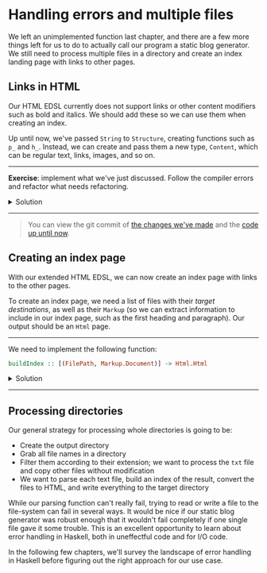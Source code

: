 # Handling errors and multiple files

We left an unimplemented function last chapter,
and there are a few more things left for us to do to actually call our program a static blog generator.
We still need to process multiple files in a directory and create an index landing page with links to other pages.

## Links in HTML

Our HTML EDSL currently does not support links or other content modifiers such as bold and italics.
We should add these so we can use them when creating an index.

Up until now, we've passed `String` to `Structure`, creating functions such as `p_`
and `h_`. Instead, we can create and pass them a new type, `Content`, which
can be regular text, links, images, and so on.

---

**Exercise**: implement what we've just discussed. Follow the compiler errors and refactor what needs refactoring.

<details><summary>Solution</summary>

<details><summary>src/Html/Internal.hs</summary>

```hs
module HsBlog.Html.Internal where

import Numeric.Natural

-- * Types

newtype Html
  = Html String

newtype Structure
  = Structure String

newtype Content
  = Content String

type Title
  = String

-- * EDSL

html_ :: Title -> Structure -> Html
html_ title content =
  Html
    ( el "html"
      ( el "head" (el "title" (escape title))
        <> el "body" (getStructureString content)
      )
    )

-- * Structure

p_ :: Content -> Structure
p_ = Structure . el "p" . getContentString

h_ :: Natural -> Content -> Structure
h_ n = Structure . el ("h" <> show n) . getContentString

ul_ :: [Structure] -> Structure
ul_ =
  Structure . el "ul" . concat . map (el "li" . getStructureString)

ol_ :: [Structure] -> Structure
ol_ =
  Structure . el "ol" . concat . map (el "li" . getStructureString)

code_ :: String -> Structure
code_ = Structure . el "pre" . escape

instance Semigroup Structure where
  (<>) c1 c2 =
    Structure (getStructureString c1 <> getStructureString c2)

instance Monoid Structure where
  mempty = Structure ""

-- * Content

txt_ :: String -> Content
txt_ = Content . escape

link_ :: FilePath -> Content -> Content
link_ path content =
  Content $
    elAttr
      "a"
      ("href=\"" <> escape path <> "\"")
      (getContentString content)

img_ :: FilePath -> Content
img_ path =
  Content $ "<img src=\"" <> escape path <> "\">"

b_ :: Content -> Content
b_ content =
  Content $ el "b" (getContentString content)

i_ :: Content -> Content
i_ content =
  Content $ el "i" (getContentString content)

instance Semigroup Content where
  (<>) c1 c2 =
    Content (getContentString c1 <> getContentString c2)

instance Monoid Content where
  mempty = Content ""

-- * Render

render :: Html -> String
render html =
  case html of
    Html str -> str

-- * Utilities

el :: String -> String -> String
el tag content =
  "<" <> tag <> ">" <> content <> "</" <> tag <> ">"

elAttr :: String -> String -> String -> String
elAttr tag attrs content =
  "<" <> tag <> " " <> attrs <> ">" <> content <> "</" <> tag <> ">"

getStructureString :: Structure -> String
getStructureString structure =
  case structure of
    Structure str -> str

getContentString :: Content -> String
getContentString content =
  case content of
    Content str -> str

escape :: String -> String
escape =
  let
    escapeChar c =
      case c of
        '<' -> "&lt;"
        '>' -> "&gt;"
        '&' -> "&amp;"
        '"' -> "&quot;"
        '\'' -> "&#39;"
        _ -> [c]
  in
    concat . map escapeChar


```

</details>

<details><summary>src/Html.hs</summary>

```hs
module HsBlog.Html
  ( Html
  , Title
  , Structure
  , html_
  , p_
  , h_
  , ul_
  , ol_
  , code_
  , Content
  , txt_
  , img_
  , link_
  , b_
  , i_
  , render
  )
  where

import HsBlog.Html.Internal
```

</details>

<details><summary>src/Convert.hs</summary>

```hs
module HsBlog.Convert where

import qualified HsBlog.Markup as Markup
import qualified HsBlog.Html as Html

convert :: Html.Title -> Markup.Document -> Html.Html
convert title = Html.html_ title . foldMap convertStructure

convertStructure :: Markup.Structure -> Html.Structure
convertStructure structure =
  case structure of
    Markup.Heading n txt ->
      Html.h_ n $ Html.txt_ txt

    Markup.Paragraph p ->
      Html.p_ $ Html.txt_ p

    Markup.UnorderedList list ->
      Html.ul_ $ map (Html.p_ . Html.txt_) list

    Markup.OrderedList list ->
      Html.ol_ $ map (Html.p_ . Html.txt_) list

    Markup.CodeBlock list ->
      Html.code_ (unlines list)
```

</details>

</details>

---

> You can view the git commit of
> [the changes we've made](https://github.com/soupi/learn-haskell-blog-generator/commit/110a19029f0be42eb2ac656f5d38356dbf9c5746)
> and the [code up until now](https://github.com/soupi/learn-haskell-blog-generator/tree/110a19029f0be42eb2ac656f5d38356dbf9c5746).

## Creating an index page

With our extended HTML EDSL, we can now create an index page with links to the other pages.

To create an index page, we need a list of files with their *target destinations*,
as well as their `Markup` (so we can extract information to include in our index page,
such as the first heading and paragraph). Our output should be an `Html` page.

---

We need to implement the following function:

```hs
buildIndex :: [(FilePath, Markup.Document)] -> Html.Html
```

<details><summary>Solution</summary>

```hs
buildIndex :: [(FilePath, Markup.Document)] -> Html.Html
buildIndex files =
  let
    previews =
      map
        ( \(file, doc) ->
          case doc of
            Markup.Heading 1 heading : article ->
              Html.h_ 3 (Html.link_ file (Html.txt_ heading))
                <> foldMap convertStructure (take 3 article)
                <> Html.p_ (Html.link_ file (Html.txt_ "..."))
            _ ->
              Html.h_ 3 (Html.link_ file (Html.txt_ file))
        )
        files
  in
    Html.html_
      "Blog"
      ( Html.h_ 1 (Html.link_ "index.html" (Html.txt_ "Blog"))
        <> Html.h_ 2 (Html.txt_ "Posts")
        <> mconcat previews
      )
```


</details>

---

## Processing directories

Our general strategy for processing whole directories is going to be:

- Create the output directory
- Grab all file names in a directory
- Filter them according to their extension; we want to process the `txt` file and
  copy other files without modification
- We want to parse each text file, build an index of the result,
  convert the files to HTML, and write everything to the target directory

While our parsing function can't really fail, trying to read or write a file
to the file-system can fail in several ways. It would be nice if our
static blog generator was robust enough that it wouldn't fail completely if one
single file gave it some trouble. This is an excellent opportunity to learn about
error handling in Haskell, both in uneffectful code and for I/O code.

In the following few chapters, we'll survey the landscape of error handling in Haskell
before figuring out the right approach for our use case.
